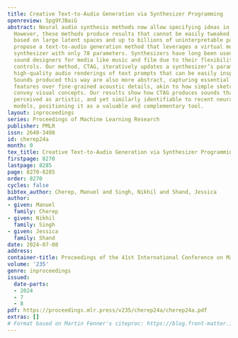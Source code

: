```yaml
---
title: Creative Text-to-Audio Generation via Synthesizer Programming
openreview: 5pg9YJBaiG
abstract: Neural audio synthesis methods now allow specifying ideas in natural language.
  However, these methods produce results that cannot be easily tweaked, as they are
  based on large latent spaces and up to billions of uninterpretable parameters. We
  propose a text-to-audio generation method that leverages a virtual modular sound
  synthesizer with only 78 parameters. Synthesizers have long been used by skilled
  sound designers for media like music and film due to their flexibility and intuitive
  controls. Our method, CTAG, iteratively updates a synthesizer’s parameters to produce
  high-quality audio renderings of text prompts that can be easily inspected and tweaked.
  Sounds produced this way are also more abstract, capturing essential conceptual
  features over fine-grained acoustic details, akin to how simple sketches can vividly
  convey visual concepts. Our results show how CTAG produces sounds that are distinctive,
  perceived as artistic, and yet similarly identifiable to recent neural audio synthesis
  models, positioning it as a valuable and complementary tool.
layout: inproceedings
series: Proceedings of Machine Learning Research
publisher: PMLR
issn: 2640-3498
id: cherep24a
month: 0
tex_title: Creative Text-to-Audio Generation via Synthesizer Programming
firstpage: 8270
lastpage: 8285
page: 8270-8285
order: 8270
cycles: false
bibtex_author: Cherep, Manuel and Singh, Nikhil and Shand, Jessica
author:
- given: Manuel
  family: Cherep
- given: Nikhil
  family: Singh
- given: Jessica
  family: Shand
date: 2024-07-08
address:
container-title: Proceedings of the 41st International Conference on Machine Learning
volume: '235'
genre: inproceedings
issued:
  date-parts:
  - 2024
  - 7
  - 8
pdf: https://proceedings.mlr.press/v235/cherep24a/cherep24a.pdf
extras: []
# Format based on Martin Fenner's citeproc: https://blog.front-matter.io/posts/citeproc-yaml-for-bibliographies/
---
```

